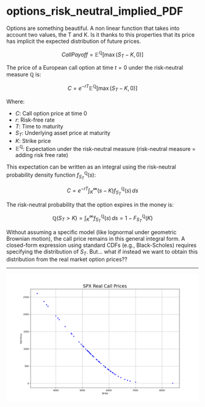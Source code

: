 # options_risk_neutral_implied_PDF

Options are something beautiful. A non linear function that takes into account two values, the T and K. Is it thanks to this properties that its price has implicit the expected distribution of future prices.

$$
Call Payoff = \mathbb{E}^{\mathbb{Q}}[\max(S_T - K, 0)]
$$

The price of a European call option at time $t = 0$ under the risk-neutral measure $\mathbb{Q}$ is:

$$
C = e^{-rT} \mathbb{E}^{\mathbb{Q}}[\max(S_T - K, 0)]
$$

Where:  
- $C$: Call option price at time 0  
- $r$: Risk-free rate  
- $T$: Time to maturity  
- $S_T$: Underlying asset price at maturity  
- $K$: Strike price  
- $\mathbb{E}^{\mathbb{Q}}$: Expectation under the risk-neutral measure (risk-neutral measure = adding risk free rate)


This expectation can be written as an integral using the risk-neutral probability density function $f_{S_T}^{\mathbb{Q}}(s)$:

$$
C = e^{-rT} \int_K^{\infty} (s - K) f_{S_T}^{\mathbb{Q}}(s) \, ds
$$

The risk-neutral probability that the option expires in the money is:

$$
\mathbb{Q}(S_T > K) = \int_K^{\infty} f_{S_T}^{\mathbb{Q}}(s) \, ds = 1 - F_{S_T}^{\mathbb{Q}}(K)
$$

Without assuming a specific model (like lognormal under geometric Brownian motion), the call price remains in this general integral form. A closed-form expression using standard CDFs (e.g., Black-Scholes) requires specifying the distribution of $S_T$. But... what if instead we want to obtain this distribution from the real market option prices??

---

![Simulation Animation](option_analysis_animation.gif)
